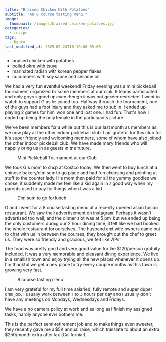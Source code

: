 ```yaml
---
title: "Braised Chicken With Potatoes"
subtitle: "An 8 course tasting menu."
image: 
  thumbnail: /images/braised-chicken-potatoes.jpg
categories:
  - recipe
tags:
  - bento
last_modified_at: 2025-09-24T10:19:00-05:00
---
```


* braised chicken with potatoes
* boiled okra with tsuyu
* marinated radish with korean pepper flakes
* cucumbers with soy sauce and sesame oil

We had a very fun eventful weekend! Friday evening was a mini pickleball tournament organized by some members at our club. 9 teams participated and only guys signed up even though it was not gender restricted. I went to watch to support G as he joined too. Halfway through the tournament, one of the guys had a foot injury and they asked me to sub in. I ended up playing 2 games for him, won one and lost one. I had fun. That's how I ended up being the only female in the participants picture. 

We've been members for a while but this is our last month as members as we now play at the other indoor pickleball club. I am grateful for this club for it's super friendly and welcoming members, some of whom have also joined the other indoor pickleball club. We have made many friends who will happily bring us in as guests in the future.

<figure>
  <a href="#"><img src="{{ '/images/pickleball-tournament.jpg' | absolute_url }}" alt=""></a>
  <figcaption>Mini Pickleball Tournament at our Club</figcaption>
</figure> 

We took G's mom to shop at Costco today. We then went to buy lunch at a chinese bakery/dim sum to go place and had fun choosing and pointing at stuff to the counter lady. His mom then paid for all the yummy goodies we chose, it suddenly made me feel like a kid again in a good way when my parents used to pay for things when I was a kid.

<figure>
  <a href="#"><img src="{{ '/images/dim-sum-togo.jpg' | absolute_url }}" alt=""></a>
  <figcaption>Dim sum to go for lunch</figcaption>
</figure> 

G and I went for a 8 course tasting menu at a recently opened asian fusion restaurant. We saw their advertisement on instagram. Perhaps it wasn't advertised too well, and the dinner slot was at 5 pm, but we ended up being the only customers during our 2 hour dining time, it felt like we had booked the whole restaurant for ourselves. The husband and wife owners came out to chat with us in between the courses, they brought out the chef to greet us. They were so friendly and gracious, we felt like VIPs!

The food was pretty good and very good value for the $120/person gratuity included. It was a very memorable and pleasant dining experience. We live in a smallish town and enjoy trying all the new places whenever it opens up. I'm thankful we get a new place to try every couple months as this town is growing very fast. 

<figure>
  <a href="#"><img src="{{ '/images/tasting-menu.jpg' | absolute_url }}" alt=""></a>
  <figcaption>8 course tasting menu</figcaption>
</figure> 

I am very grateful for my full time salaried, fully remote and super duper chill job. I usually work between 1 to 3 hours per day and I usually don't have any meetings on Mondays, Wednesdays and Fridays.

We have a no camera policy at work and as long as I finish my assigned tasks, hardly anyone ever bothers me. 

This is the perfect semi-retirement job and to make things even sweeter, they recently gave me a $5K annual raise, which translate to about an extra $250/month extra after tax (California!).

